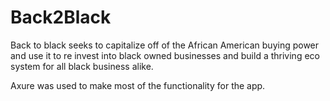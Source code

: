 # Back2Black
Back to black seeks to capitalize off of the African American buying power and use it  to re invest into black owned businesses and build a thriving eco system for all black business alike. 

Axure was used to make most of the functionality for the app.
